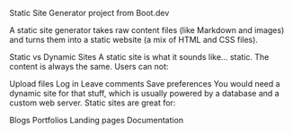 Static Site Generator project from Boot.dev

A static site generator takes raw content files (like Markdown and images) and turns them into a static website (a mix of HTML and CSS files).

Static vs Dynamic Sites
A static site is what it sounds like... static. The content is always the same. Users can not:

Upload files
Log in
Leave comments
Save preferences
You would need a dynamic site for that stuff, which is usually powered by a database and a custom web server. Static sites are great for:

Blogs
Portfolios
Landing pages
Documentation
